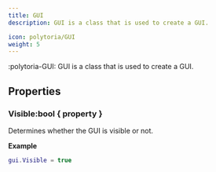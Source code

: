 ```yaml
---
title: GUI
description: GUI is a class that is used to create a GUI.

icon: polytoria/GUI
weight: 5
---
```


:polytoria-GUI: GUI is a class that is used to create a GUI.

## Properties

### Visible:bool { property }

Determines whether the GUI is visible or not.

**Example**

```lua
gui.Visible = true
```
